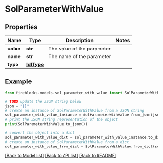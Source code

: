 # SolParameterWithValue


## Properties

Name | Type | Description | Notes
------------ | ------------- | ------------- | -------------
**value** | **str** | The value of the parameter | 
**name** | **str** | The name of the parameter | 
**type** | [**IdlType**](IdlType.md) |  | 

## Example

```python
from fireblocks.models.sol_parameter_with_value import SolParameterWithValue

# TODO update the JSON string below
json = "{}"
# create an instance of SolParameterWithValue from a JSON string
sol_parameter_with_value_instance = SolParameterWithValue.from_json(json)
# print the JSON string representation of the object
print(SolParameterWithValue.to_json())

# convert the object into a dict
sol_parameter_with_value_dict = sol_parameter_with_value_instance.to_dict()
# create an instance of SolParameterWithValue from a dict
sol_parameter_with_value_from_dict = SolParameterWithValue.from_dict(sol_parameter_with_value_dict)
```
[[Back to Model list]](../README.md#documentation-for-models) [[Back to API list]](../README.md#documentation-for-api-endpoints) [[Back to README]](../README.md)


